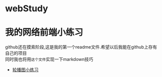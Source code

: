 # webStudy
我的网络前端小练习
=====
github还在摸索阶段,这是我的第一个readme文件.希望以后我能在github上存有自己的项目<br>
同时我也将用`这个文件`实现一下markdown技巧  
* [轮播图小练习](https://github.com/langyuhero/webStudy/tree/master/%E8%BD%AE%E6%92%AD%E5%9B%BE)
